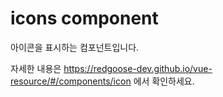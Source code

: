 # icons component

아이콘을 표시하는 컴포넌트입니다.

자세한 내용은 https://redgoose-dev.github.io/vue-resource/#/components/icon 에서 확인하세요.
